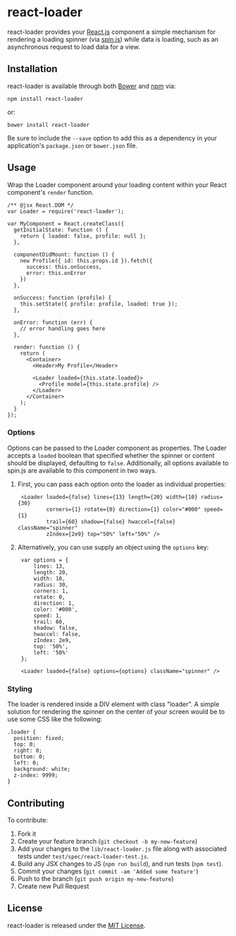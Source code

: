 # react-loader

react-loader provides your [React.js](http://facebook.github.io/react/)
component a simple mechanism for rendering a loading spinner (via
[spin.js](http://fgnass.github.io/spin.js/)) while data is loading, such as an
asynchronous request to load data for a view.

## Installation

react-loader is available through both [Bower](http://bower.io/) and
[npm](https://www.npmjs.org/) via:

    npm install react-loader

or:

    bower install react-loader

Be sure to include the `--save` option to add this as a dependency in your
application's `package.json` or `bower.json` file.

## Usage

Wrap the Loader component around your loading content within your React
component's `render` function.

    /** @jsx React.DOM */
    var Loader = require('react-loader');

    var MyComponent = React.createClass({
      getInitialState: function () {
        return { loaded: false, profile: null };
      },

      componentDidMount: function () {
        new Profile({ id: this.props.id }).fetch({
          success: this.onSuccess,
          error: this.onError
        })
      },

      onSuccess: function (profile) {
        this.setState({ profile: profile, loaded: true });
      },

      onError: function (err) {
        // error handling goes here
      },

      render: function () {
        return (
          <Container>
            <Header>My Profile</Header>

            <Loader loaded={this.state.loaded}>
              <Profile model={this.state.profile} />
            </Loader>
          </Container>
        );
      }
    });

### Options

Options can be passed to the Loader component as properties.  The Loader accepts
a `loaded` boolean that specified whether the spinner or content should be
displayed, defaulting to `false`.  Additionally, all options available to
spin.js are available to this component in two ways.

1. First, you can pass each option onto the loader as individual properties:

        <Loader loaded={false} lines={13} length={20} width={10} radius={30}
                corners={1} rotate={0} direction={1} color="#000" speed={1}
                trail={60} shadow={false} hwaccel={false} className="spinner"
                zIndex={2e9} top="50%" left="50%" />

2. Alternatively, you can use supply an object using the `options` key:

        var options = {
            lines: 13,
            length: 20,
            width: 10,
            radius: 30,
            corners: 1,
            rotate: 0,
            direction: 1,
            color: '#000',
            speed: 1,
            trail: 60,
            shadow: false,
            hwaccel: false,
            zIndex: 2e9,
            top: '50%',
            left: '50%'
        };

        <Loader loaded={false} options={options} className="spinner" />

### Styling

The loader is rendered inside a DIV element with class "loader".  A simple
solution for rendering the spinner on the center of your screen would be to use
some CSS like the following:

    .loader {
      position: fixed;
      top: 0;
      right: 0;
      bottom: 0;
      left: 0;
      background: white;
      z-index: 9999;
    }

## Contributing

To contribute:

1. Fork it
2. Create your feature branch (`git checkout -b my-new-feature`)
3. Add your changes to the `lib/react-loader.js` file along with associated
   tests under `test/spec/react-loader-test.js`.
4. Build any JSX changes to JS (`npm run build`), and run tests (`npm test`).
5. Commit your changes (`git commit -am 'Added some feature'`)
6. Push to the branch (`git push origin my-new-feature`)
7. Create new Pull Request

## License

react-loader is released under the [MIT License](http://opensource.org/licenses/MIT).

